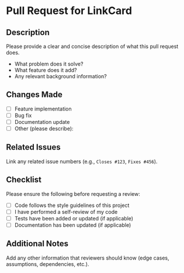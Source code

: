 # Pull Request for LinkCard

## Description

Please provide a clear and concise description of what this pull request does.

- What problem does it solve?
- What feature does it add?
- Any relevant background information?

## Changes Made

- [ ] Feature implementation
- [ ] Bug fix
- [ ] Documentation update
- [ ] Other (please describe):

## Related Issues

Link any related issue numbers (e.g., `Closes #123`, `Fixes #456`).

## Checklist

Please ensure the following before requesting a review:

- [ ] Code follows the style guidelines of this project
- [ ] I have performed a self-review of my code
- [ ] Tests have been added or updated (if applicable)
- [ ] Documentation has been updated (if applicable)

## Additional Notes

Add any other information that reviewers should know (edge cases, assumptions, dependencies, etc.).
